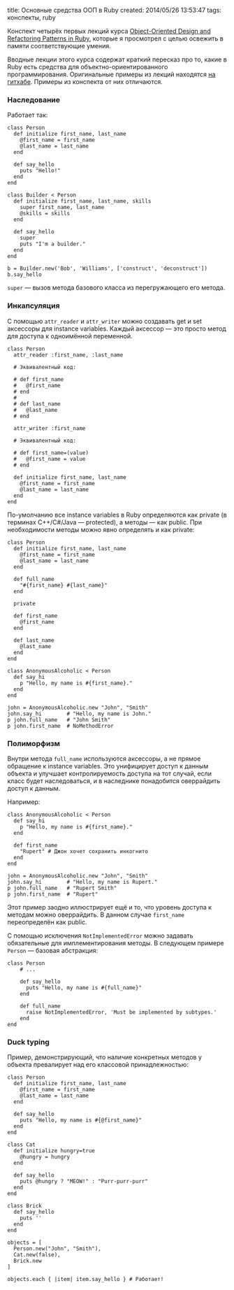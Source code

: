 title: Основные средства ООП в Ruby
created: 2014/05/26 13:53:47
tags: конспекты, ruby

Конспект четырёх первых лекций курса [Object-Oriented Design and Refactoring Patterns in Ruby](http://courses.tutsplus.com/courses/object-oriented-design-and-refactoring-patterns-in-ruby), которые я просмотрел с целью освежить в памяти соответствующие умения.

Вводные лекции этого курса содержат краткий пересказ про то, какие в Ruby есть средства для объектно-ориентированного программирования. Оригинальные примеры из лекций находятся [на гитхабе](https://github.com/tutsplus/ruby-refactoring). Примеры из конспекта от них отличаются.

### Наследование

Работает так:

	class Person
	  def initialize first_name, last_name
	    @first_name = first_name
	    @last_name = last_name
	  end

	  def say_hello
	    puts "Hello!"
	  end
	end

	class Builder < Person
	  def initialize first_name, last_name, skills
	    super first_name, last_name
	    @skills = skills
	  end

	  def say_hello
	    super
	    puts "I'm a builder."
	  end
	end

	b = Builder.new('Bob', 'Williams', ['construct', 'deconstruct'])
	b.say_hello

`super` — вызов метода базового класса из перегружающего его метода.

### Инкапсуляция

С помощью `attr_reader` и `attr_writer` можно создавать get и set аксессоры для instance variables. Каждый аксессор — это просто метод для доступа к одноимённой переменной.

	class Person
	  attr_reader :first_name, :last_name

	  # Эквивалентный код:

	  # def first_name
	  #   @first_name
	  # end
	  #
	  # def last_name
	  #   @last_name
	  # end

	  attr_writer :first_name

	  # Эквивалентный код:

	  # def first_name=(value)
	  #   @first_name = value
	  # end

	  def initialize first_name, last_name
	    @first_name = first_name
	    @last_name = last_name
	  end
	end

По-умолчанию все instance variables в Ruby определяются как private (в терминах C++/C#/Java — protected), а методы — как public. При необходимости методы можно явно определять и как private:

	class Person
	  def initialize first_name, last_name
	    @first_name = first_name
	    @last_name = last_name
	  end

	  def full_name
	    "#{first_name} #{last_name}"
	  end

	  private

	  def first_name
	    @first_name
	  end

	  def last_name
	    @last_name
	  end
	end

	class AnonymousAlcoholic < Person
	  def say_hi
	    p "Hello, my name is #{first_name}."
	  end
	end

	john = AnonymousAlcoholic.new "John", "Smith"
	john.say_hi        # "Hello, my name is John."
	p john.full_name   # "John Smith"
	p john.first_name  # NoMethodError

### Полиморфизм

Внутри метода `full_name` используются аксессоры, а не прямое обращение к instance variables. Это унифицирует доступ к данным объекта и улучшает контролируемость доступа на тот случай, если класс будет наследоваться, и в наследнике понадобится оверрайдить доступ к данным.

Например:

	class AnonymousAlcoholic < Person
	  def say_hi
	    p "Hello, my name is #{first_name}."
	  end

	  def first_name
	    "Rupert" # Джон хочет сохранить инкогнито
	  end
	end

	john = AnonymousAlcoholic.new "John", "Smith"
	john.say_hi        # "Hello, my name is Rupert."
	p john.full_name   # "Rupert Smith"
	p john.first_name  # "Rupert"

Этот пример заодно иллюстрирует ещё и то, что уровень доступа к методам можно оверрайдить. В данном случае `first_name` переопределён как public.

С помощью исключения `NotImplementedError` можно задавать обязательные для имплементирования методы. В следующем примере `Person` — базовая абстракция:

	class Person
		# ...

		def say_hello
		  puts "Hello, my name is #{full_name}"
		end

		def full_name
		  raise NotImplementedError, 'Must be implemented by subtypes.'
		end
	end

### Duck typing

Пример, демонстрирующий, что наличие конкретных методов у объекта превалирует над его классовой принадлежностью:

	class Person
	  def initialize first_name, last_name
	    @first_name = first_name
	    @last_name = last_name
	  end

	  def say_hello
	    puts "Hello, my name is #{@first_name}"
	  end
	end

	class Cat
	  def initialize hungry=true
	    @hungry = hungry
	  end

	  def say_hello
	    puts @hungry ? "MEOW!" : "Purr-purr-purr"
	  end
	end

	class Brick
	  def say_hello
	    puts ''
	  end
	end

	objects = [
	  Person.new("John", "Smith"),
	  Cat.new(false),
	  Brick.new
	]

	objects.each { |item| item.say_hello } # Работает!
